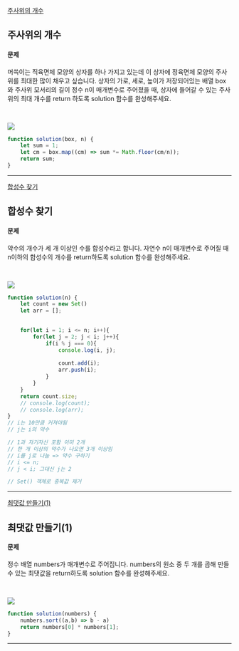 [주사위의 개수](https://school.programmers.co.kr/learn/courses/30/lessons/120845)
## 주사위의 개수
#### 문제
머쓱이는 직육면체 모양의 상자를 하나 가지고 있는데 이 상자에 정육면체 모양의 주사위를 최대한 많이 채우고 싶습니다. 상자의 가로, 세로, 높이가 저장되어있는 배열 box와 주사위 모서리의 길이 정수 n이 매개변수로 주어졌을 때, 상자에 들어갈 수 있는 주사위의 최대 개수를 return 하도록 solution 함수를 완성해주세요.

<br/>

![](https://velog.velcdn.com/images/jkang4531/post/c03f05dc-3f73-42a2-a2fd-f06155603ce3/image.png)

```javascript
function solution(box, n) {
    let sum = 1;
    let cm = box.map((cm) => sum *= Math.floor(cm/n));
    return sum;
}
```
---
[합성수 찾기](https://school.programmers.co.kr/learn/courses/30/lessons/120846)
## 합성수 찾기
#### 문제
약수의 개수가 세 개 이상인 수를 합성수라고 합니다. 자연수 n이 매개변수로 주어질 때 n이하의 합성수의 개수를 return하도록 solution 함수를 완성해주세요.

<br/>

![](https://velog.velcdn.com/images/jkang4531/post/05654913-95de-45bc-86eb-a5387d86c51a/image.png)

```javascript
function solution(n) {
    let count = new Set()
    let arr = [];
    

    for(let i = 1; i <= n; i++){
        for(let j = 2; j < i; j++){
            if(i % j === 0){
                console.log(i, j);
                
                count.add(i);
                arr.push(i);
            }
        }
    }
    return count.size;
    // console.log(count);
    // console.log(arr);
}
// i는 10만큼 커져야됨
// j는 i의 약수

// 1과 자기자신 포함 이미 2개
// 한 개 이상의 약수가 나오면 3개 이상임
// i를 j로 나눔 => 약수 구하기
// i <= n;
// j < i; 그대신 j는 2

// Set() 객체로 중복값 제거
```
---
[최댓값 만들기(1)](https://school.programmers.co.kr/learn/courses/30/lessons/120847)
## 최댓값 만들기(1)
#### 문제
정수 배열 numbers가 매개변수로 주어집니다. numbers의 원소 중 두 개를 곱해 만들 수 있는 최댓값을 return하도록 solution 함수를 완성해주세요.

<br/>

![](https://velog.velcdn.com/images/jkang4531/post/d7febd8c-99a4-430a-8916-d81181c71fb3/image.png)

```javascript
function solution(numbers) {
    numbers.sort((a,b) => b - a)
    return numbers[0] * numbers[1];
}
```
---

